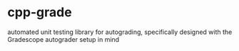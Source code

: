# cpp-grade
automated unit testing library for autograding, specifically designed with the Gradescope autograder setup in mind
